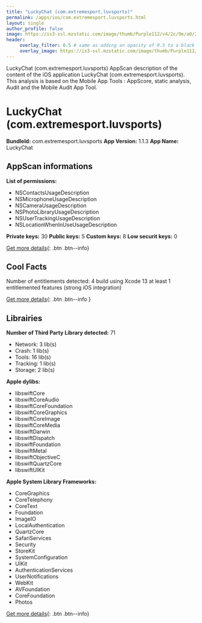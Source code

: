 ```yaml
---
title: "LuckyChat (com.extremesport.luvsports)"
permalink: /apps/ios/com.extremesport.luvsports.html
layout: single
author_profile: false
image: https://is3-ssl.mzstatic.com/image/thumb/Purple112/v4/2c/9e/a0/2c9ea005-f4c8-6e3a-9943-6ef021fbe83d/AppIcon-0-0-1x_U007emarketing-0-0-0-7-0-0-sRGB-0-0-0-GLES2_U002c0-512MB-85-220-0-0.png/512x512bb.jpg
header: 
     overlay_filter: 0.5 # same as adding an opacity of 0.5 to a black background
     overlay_image: https://is3-ssl.mzstatic.com/image/thumb/Purple112/v4/2c/9e/a0/2c9ea005-f4c8-6e3a-9943-6ef021fbe83d/AppIcon-0-0-1x_U007emarketing-0-0-0-7-0-0-sRGB-0-0-0-GLES2_U002c0-512MB-85-220-0-0.png/512x512bb.jpg
---
```

LuckyChat (com.extremesport.luvsports) AppScan description of the content of the iOS application LuckyChat (com.extremesport.luvsports). This analysis is based on the Mobile App Tools : AppScore, static analysis, Audit and the Mobile Audit App Tool.

# LuckyChat (com.extremesport.luvsports)

**BundleId:** com.extremesport.luvsports
**App Version:** 1.1.3
**App Name:** LuckyChat


## AppScan informations 

**List of permissions:** 
- NSContactsUsageDescription
- NSMicrophoneUsageDescription
- NSCameraUsageDescription
- NSPhotoLibraryUsageDescription
- NSUserTrackingUsageDescription
- NSLocationWhenInUseUsageDescription
  
  
**Private keys:** 30
**Public keys:** 5
**Custom keys:** 8
**Low securit keys:** 0
  
[Get more details](/pricing.html){: .btn .btn--info}

## Cool Facts

Number of entitlements detected: 4
build using Xcode 13
at least 1 entitlemented features (strong iOS integration)
  
[Get more details](/pricing.html){: .btn .btn--info }

## Librairies 
**Number of Third Party Library detected:** 71
- Network: 3 lib(s)
- Crash: 1 lib(s)
- Tools: 16 lib(s)
- Tracking: 1 lib(s)
- Storage: 2 lib(s)


**Apple dylibs:**
- libswiftCore
- libswiftCoreAudio
- libswiftCoreFoundation
- libswiftCoreGraphics
- libswiftCoreImage
- libswiftCoreMedia
- libswiftDarwin
- libswiftDispatch
- libswiftFoundation
- libswiftMetal
- libswiftObjectiveC
- libswiftQuartzCore
- libswiftUIKit


**Apple System Library Frameworks:**
- CoreGraphics
- CoreTelephony
- CoreText
- Foundation
- ImageIO
- LocalAuthentication
- QuartzCore
- SafariServices
- Security
- StoreKit
- SystemConfiguration
- UIKit
- AuthenticationServices
- UserNotifications
- WebKit
- AVFoundation
- CoreFoundation
- Photos


  
[Get more details](/pricing.html){: .btn .btn--info}

